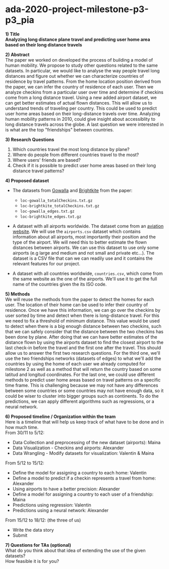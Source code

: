 # ada-2020-project-milestone-p3-p3_pia


**1) Title**<br>
**Analyzing long distance plane travel and predicting user home area based on their long distance travels**

**2) Abstract**<br>
The paper we worked on developed the process of building a model of human mobility. We propose to study other questions related to the same datasets. In particular, we would like to analyse the way people travel long distances and figure out whether we can characterize countries of residence by travel patterns. From the home location position derived from the paper, we can infer the country of residence of each user. Then we analyze checkins from a particular user over time and determine if checkins come from a long distance travel. Using a new added airport dataset, we can get better estimates of actual flown distances. This will allow us to understand trends of traveling per country. This could be used to predict user home areas based on their long-distance travels over time. Analyzing human mobility patterns in 2010, could give insight about accessiblity to long distance travels across the globe. A last question we were interested in is what are the top "friendships" between countries.

**3) Research Questions**
   1. Which countries travel the most long distance by plane?
   2. Where do people from different countries travel to the most?
   3. Where users' friends are based?
   4. Check if it is possible to predict user home areas based on their long distance travel patterns? 

**4) Proposed dataset**<br>
- The datasets from [Gowalla](https://snap.stanford.edu/data/loc-Gowalla.html) and [Brightkite](https://snap.stanford.edu/data/loc-Brightkite.html) from the paper:
    - `loc-gowalla_totalCheckins.txt.gz`
    - `loc-brightkite_totalCheckins.txt.gz`
    - `loc-gowalla_edges.txt.gz`
    - `loc-brightkite_edges.txt.gz`
    
- A dataset with all airports worldwide. The dataset come from an [aviation website](https://ourairports.com/data/). We will use the `airports.csv` dataset which contains information about all airports, most importantly their position and the type of the airport. We will need this to better estimate the flown distances between airports. We can use this dataset to use only some airports (e.g large and medium and not small and private etc...). The dataset is a CSV file that can we can readily use and it contains the relevant features for our project.

- A dataset with all countries worldwide, `countries.csv`, which come from the same website as the one of the airports. We'll use it to get the full name of the countries given the its ISO code.

**5) Methods**<br>
We will reuse the methods from the paper to detect the homes for each user. The location of their home can be used to infer their country of residence. Once we have this information, we can go over the checkins by user sorted by time and detect when there is long-distance travel. For this we need to fix a threshold of minimum distance. This value would be used to detect when there is a big enough distance between two checkins, such that we can safely consider that the distance between the two checkins has been done by plane. After doing that we can have better estimates of the distance flown by using the airports dataset to find the closest airport to the last check-in before the travel and the first one after the travel. This should allow us to answer the first two research questions. For the third one, we'll use the two friendships networks (datasets of edges) to what we'll add the countries by using the home of each user we already computed for milestone 2 as well as a method that will return the country based on some latitud and longitud coordinates. For the last one, we could use different methods to predict user home areas based on travel patterns on a specific time frame. This is challenging because we may not have any differences between some countries or some countries may not have enough data, so it could be wiser to cluster into bigger groups such as continents. To do the predictions, we can apply different algorithms such as regressions, or a neural network.

**6) Proposed timeline / Organization within the team**<br>
Here is a timeline that will help us keep track of what have to be done and in how much time.<br>
From 30/11 to 5/12:
- Data Collection and preprocessing of the new dataset (airports): Maina
- Data Visualization - Checkins and airports: Alexander
- Data Wrangling - Modify datasets for visualization: Valentin & Maina

From 5/12 to 15/12: 
- Define the model for assigning a country to each home: Valentin
- Define a model to predict if a checkin represents a travel from home: Alexander
- Using airports to have a better precision: Alexander
- Define a model for assigning a country to each user of a friendship: Maina
- Predictions using regression: Valentin 
- Predictions using a neural network: Alexander

From 15/12 to 18/12: (the three of us)
- Write the data story
- Submit

**7) Questions for TAs (optional)**<br>
What do you think about that idea of extending the use of the given datasets? <br>
How feasible it is for you?
  
